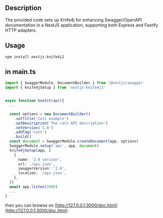 ## Description

The provided code sets up Knife4j for enhancing Swagger/OpenAPI documentation in a NestJS application, supporting both Express and Fastify HTTP adapters.

## Usage

```shell
npm install nestjs-knife4j2
```

## in main.ts

```typescript
import { SwaggerModule, DocumentBuilder } from '@nestjs/swagger'
import { knife4jSetup } from 'nestjs-knife4j2'


async function bootstrap(){
  ...

  const options = new DocumentBuilder()
    .setTitle('Cats example')
    .setDescription('The cats API description')
    .setVersion('1.0')
    .addTag('cats')
    .build()
  const document = SwaggerModule.createDocument(app, options)
  SwaggerModule.setup('api', app, document)
  knife4jSetup(app, [
    {
      name: '2.0 version',
      url: `/api-json`,
      swaggerVersion: '2.0',
      location: `/api-json`,
    },
  ])
  await app.listen(3000)
  ...
}

```

then you can browse on [http://127.0.0.1:3000/doc.html](http://127.0.0.1:3000/doc.html)
